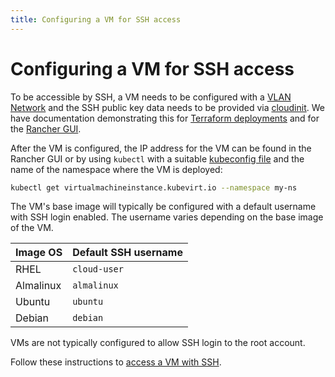 ```yaml
---
title: Configuring a VM for SSH access
---
```


# Configuring a VM for SSH access

To be accessible by SSH, a VM needs to be configured with a [VLAN Network](https://docs.harvesterhci.io/v1.2/networking/harvester-network/)
and the SSH public key data needs to be provided via [cloudinit](https://cloudinit.readthedocs.io/en/latest/reference/modules.html#ssh).
We have documentation demonstrating this for [Terraform deployments](./deploying_resources/deploying_terraform.md/#configure-the-vm-for-ssh-access)
and for the [Rancher GUI](./deploying_resources/deploying_rancher.md).

After the VM is configured, the IP address for the VM can be found in the Rancher
GUI or by using `kubectl` with a suitable [kubeconfig file](../stubs/kubeconfig.md)
and the name of the namespace where the VM is deployed:

``` sh
kubectl get virtualmachineinstance.kubevirt.io --namespace my-ns
```

The VM's base image will typically be configured with a default username with SSH
login enabled. The username varies depending on the base image of the VM.

| Image OS  | Default SSH username |
| :-------- | :------------------- |
| RHEL      | `cloud-user`         |
| Almalinux | `almalinux`          |
| Ubuntu    | `ubuntu`             |
| Debian    | `debian`             |

VMs are not typically configured to allow SSH login to the root account.

Follow these instructions to [access a VM with SSH](../../ssh_login.md).
